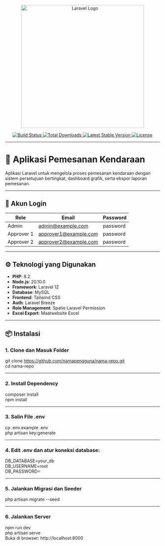 <p align="center">
    <a href="https://laravel.com" target="_blank">
        <img src="https://raw.githubusercontent.com/laravel/art/master/logo-lockup/5%20SVG/2%20CMYK/1%20Full%20Color/laravel-logolockup-cmyk-red.svg" width="400" alt="Laravel Logo">
    </a>
</p>

<p align="center">
    <a href="https://github.com/laravel/framework/actions">
        <img src="https://github.com/laravel/framework/workflows/tests/badge.svg" alt="Build Status">
    </a>
    <a href="https://packagist.org/packages/laravel/framework">
        <img src="https://img.shields.io/packagist/dt/laravel/framework" alt="Total Downloads">
    </a>
    <a href="https://packagist.org/packages/laravel/framework">
        <img src="https://img.shields.io/packagist/v/laravel/framework" alt="Latest Stable Version">
    </a>
    <a href="https://packagist.org/packages/laravel/framework">
        <img src="https://img.shields.io/packagist/l/laravel/framework" alt="License">
    </a>
</p>

---

# 🚗 Aplikasi Pemesanan Kendaraan

Aplikasi Laravel untuk mengelola proses pemesanan kendaraan dengan sistem persetujuan bertingkat, dashboard grafik, serta ekspor laporan pemesanan.

---

## 👤 Akun Login

| Role        | Email                  | Password   |
|-------------|------------------------|------------|
| Admin       | admin@example.com      | password   |
| Approver 1  | approver1@example.com  | password   |
| Approver 2  | approver2@example.com  | password   |

---

## ⚙️ Teknologi yang Digunakan

- **PHP**: 8.2  
- **Node.js**: 20.10.0  
- **Framework**: Laravel 12  
- **Database**: MySQL
- **Frontend**: Tailwind CSS 
- **Auth**: Laravel Breeze  
- **Role Management**: Spatie Laravel Permission  
- **Excel Export**: Maatwebsite Excel

---

## 📦 Instalasi

### 1. Clone dan Masuk Folder

git clone https://github.com/namapengguna/nama-repo.git  
cd nama-repo  

---

### 2. Install Dependency

composer install  
npm install  

---

### 3. Salin File .env

cp .env.example .env  
php artisan key:generate  

---

### 4. Edit .env dan atur koneksi database:

DB_DATABASE=your_db  
DB_USERNAME=root  
DB_PASSWORD=  

---

### 5. Jalankan Migrasi dan Seeder

php artisan migrate --seed  

---

### 6. Jalankan Server

npm run dev  
php artisan serve  
Buka di browser: http://localhost:8000  